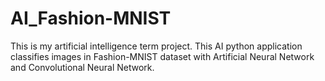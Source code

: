 # AI_Fashion-MNIST

This is my artificial intelligence term project. This AI python application classifies images in Fashion-MNIST dataset with Artificial Neural Network and Convolutional Neural Network.
